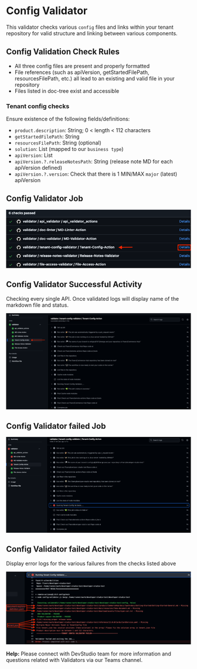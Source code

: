 # Config Validator

This validator checks various `config` files and links within your tenant repository for valid structure and linking between various components.

## Config Validation Check Rules

- All three config files are present and properly formatted
- File references (such as apiVersion, getStartedFilePath, resourcesFilePath, etc.) all lead to an existing and valid file in your repository
- Files listed in doc-tree exist and accessible

### Tenant config checks
Ensure existence of the following fields/definitions:

- `product.description`: String; 0 < length < 112 characters
- `getStartedFilePath`: String
- `resourcesFilePath`: String (optional)
- `solution`: List (mapped to our `business type`)
- `apiVersion`: List
- `apiVersion.?.releaseNotesPath`: String (release note MD for each apiVersion defined)
- `apiVersion.?.version`: Check that there is 1 MIN/MAX `major` (latest) apiVersion

## Config Validator Job

![Git Action](/assets/images/validators/config-validator.png)


## Config Validator Successful Activity

Checking every single API. Once validated logs will display name of the markdown file and status.

![Git Action](/assets/images/validators/config-validator-pass.png)


## Config Validator failed Job

![Git Action](/assets/images/validators/failed-config-validator-action.png)


## Config Validator failed Activity

Display error logs for the various failures from the checks listed above

![Git Action](/assets/images/validators/failed-config-validator-activity.png)

**Help:** Please connect with DevStudio team for more information and questions related with Validators via our Teams channel.
